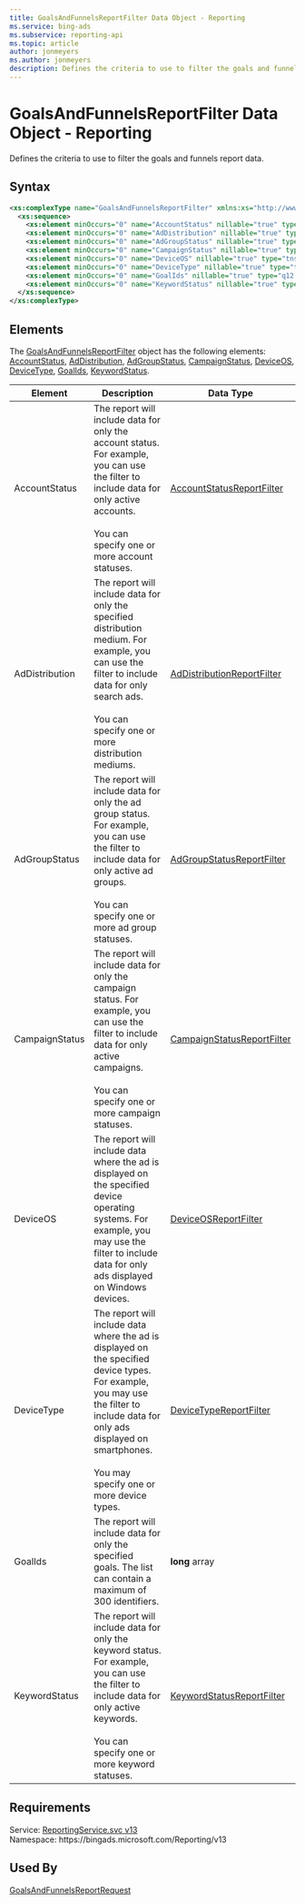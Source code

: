 ```yaml
---
title: GoalsAndFunnelsReportFilter Data Object - Reporting
ms.service: bing-ads
ms.subservice: reporting-api
ms.topic: article
author: jonmeyers
ms.author: jonmeyers
description: Defines the criteria to use to filter the goals and funnels report data.
---
```

# GoalsAndFunnelsReportFilter Data Object - Reporting
Defines the criteria to use to filter the goals and funnels report data.

## Syntax
```xml
<xs:complexType name="GoalsAndFunnelsReportFilter" xmlns:xs="http://www.w3.org/2001/XMLSchema">
  <xs:sequence>
    <xs:element minOccurs="0" name="AccountStatus" nillable="true" type="tns:AccountStatusReportFilter" />
    <xs:element minOccurs="0" name="AdDistribution" nillable="true" type="tns:AdDistributionReportFilter" />
    <xs:element minOccurs="0" name="AdGroupStatus" nillable="true" type="tns:AdGroupStatusReportFilter" />
    <xs:element minOccurs="0" name="CampaignStatus" nillable="true" type="tns:CampaignStatusReportFilter" />
    <xs:element minOccurs="0" name="DeviceOS" nillable="true" type="tns:DeviceOSReportFilter" />
    <xs:element minOccurs="0" name="DeviceType" nillable="true" type="tns:DeviceTypeReportFilter" />
    <xs:element minOccurs="0" name="GoalIds" nillable="true" type="q12:ArrayOflong" xmlns:q12="http://schemas.microsoft.com/2003/10/Serialization/Arrays" />
    <xs:element minOccurs="0" name="KeywordStatus" nillable="true" type="tns:KeywordStatusReportFilter" />
  </xs:sequence>
</xs:complexType>
```

## <a name="elements"></a>Elements

The [GoalsAndFunnelsReportFilter](goalsandfunnelsreportfilter.md) object has the following elements: [AccountStatus](#accountstatus), [AdDistribution](#addistribution), [AdGroupStatus](#adgroupstatus), [CampaignStatus](#campaignstatus), [DeviceOS](#deviceos), [DeviceType](#devicetype), [GoalIds](#goalids), [KeywordStatus](#keywordstatus).

|Element|Description|Data Type|
|-----------|---------------|-------------|
|<a name="accountstatus"></a>AccountStatus|The report will include data for only the account status. For example, you can use the filter to include data for only active accounts.<br/><br/>You can specify one or more account statuses.|[AccountStatusReportFilter](accountstatusreportfilter.md)|
|<a name="addistribution"></a>AdDistribution|The report will include data for only the specified distribution medium. For example, you can use the filter to include data for only search ads.<br/><br/>You can specify one or more distribution mediums.|[AdDistributionReportFilter](addistributionreportfilter.md)|
|<a name="adgroupstatus"></a>AdGroupStatus|The report will include data for only the ad group status. For example, you can use the filter to include data for only active ad groups.<br/><br/>You can specify one or more ad group statuses.|[AdGroupStatusReportFilter](adgroupstatusreportfilter.md)|
|<a name="campaignstatus"></a>CampaignStatus|The report will include data for only the campaign status. For example, you can use the filter to include data for only active campaigns.<br/><br/>You can specify one or more campaign statuses.|[CampaignStatusReportFilter](campaignstatusreportfilter.md)|
|<a name="deviceos"></a>DeviceOS|The report will include data where the ad is displayed on the specified device operating systems. For example, you may use the filter to include data for only ads displayed on Windows devices.|[DeviceOSReportFilter](deviceosreportfilter.md)|
|<a name="devicetype"></a>DeviceType|The report will include data where the ad is displayed on the specified device types. For example, you may use the filter to include data for only ads displayed on smartphones.<br/><br/>You may specify one or more device types.|[DeviceTypeReportFilter](devicetypereportfilter.md)|
|<a name="goalids"></a>GoalIds|The report will include data for only the specified goals. The list can contain a maximum of 300 identifiers.|**long** array|
|<a name="keywordstatus"></a>KeywordStatus|The report will include data for only the keyword status. For example, you can use the filter to include data for only active keywords.<br/><br/>You can specify one or more keyword statuses.|[KeywordStatusReportFilter](keywordstatusreportfilter.md)|

## Requirements
Service: [ReportingService.svc v13](https://reporting.api.bingads.microsoft.com/Api/Advertiser/Reporting/v13/ReportingService.svc)  
Namespace: https\://bingads.microsoft.com/Reporting/v13  

## Used By
[GoalsAndFunnelsReportRequest](goalsandfunnelsreportrequest.md)  
